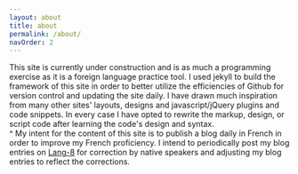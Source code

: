 ```yaml
---
layout: about
title: about
permalink: /about/
navOrder: 2
---
```


This site is currently under construction and is as much a programming exercise as it is a foreign language practice tool.  I used jekyll to build the framework
of this site in order to better utilize the efficiencies of Github for version
control and updating the site daily.  I have drawn much inspiration from many
other sites' layouts, designs and javascript/jQuery plugins and code snippets.  In
every case I have opted to rewrite the markup, design, or script code after learning
the code's design and syntax.  
^
My intent for the content of this site is to publish a blog daily in French in order to improve my French proficiency. I intend to periodically post my blog entries on [Lang-8](http://lang-8.com/) for correction by native speakers and adjusting my blog entries to reflect the corrections.  
